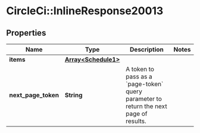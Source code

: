 # CircleCi::InlineResponse20013

## Properties
Name | Type | Description | Notes
------------ | ------------- | ------------- | -------------
**items** | [**Array&lt;Schedule1&gt;**](Schedule1.md) |  | 
**next_page_token** | **String** | A token to pass as a &#x60;page-token&#x60; query parameter to return the next page of results. | 

